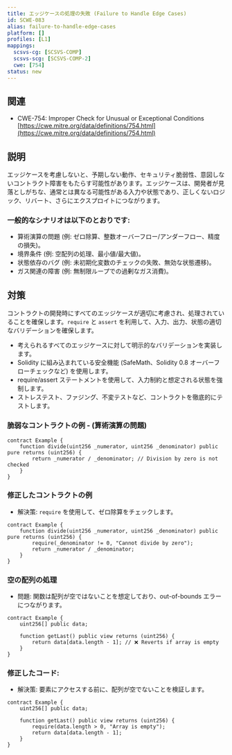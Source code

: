 ```yaml
---
title: エッジケースの処理の失敗 (Failure to Handle Edge Cases)
id: SCWE-083
alias: failure-to-handle-edge-cases
platform: []
profiles: [L1]
mappings:
  scsvs-cg: [SCSVS-COMP]
  scsvs-scg: [SCSVS-COMP-2]
  cwe: [754]
status: new
---
```


## 関連
- CWE-754: Improper Check for Unusual or Exceptional Conditions
  [https://cwe.mitre.org/data/definitions/754.html](https://cwe.mitre.org/data/definitions/754.html)

## 説明
エッジケースを考慮しないと、予期しない動作、セキュリティ脆弱性、意図しないコントラクト障害をもたらす可能性があります。エッジケースは、開発者が見落としがちな、通常とは異なる可能性がある入力や状態であり、正しくないロジック、リバート、さらにエクスプロイトにつながります。

### 一般的なシナリオは以下のとおりです:

- 算術演算の問題 (例: ゼロ除算、整数オーバーフロー/アンダーフロー、精度の損失)。
- 境界条件 (例: 空配列の処理、最小値/最大値)。
- 状態依存のバグ (例: 未初期化変数のチェックの失敗、無効な状態遷移)。
- ガス関連の障害 (例: 無制限ループでの過剰なガス消費)。

## 対策
コントラクトの開発時にすべてのエッジケースが適切に考慮され、処理されていることを確保します。`require` と `assert` を利用して、入力、出力、状態の適切なバリデーションを確保します。
- 考えられるすべてのエッジケースに対して明示的なバリデーションを実装します。
- Solidity に組み込まれている安全機能 (SafeMath、Solidity 0.8 オーバーフローチェックなど) を使用します。
- require/assert ステートメントを使用して、入力制約と想定される状態を強制します。
- ストレステスト、ファジング、不変テストなど、コントラクトを徹底的にテストします。



### 脆弱なコントラクトの例 - (算術演算の問題)
```solidity
contract Example {
    function divide(uint256 _numerator, uint256 _denominator) public pure returns (uint256) {
        return _numerator / _denominator; // Division by zero is not checked
    }
}
```
### 修正したコントラクトの例
- 解決策: `require` を使用して、ゼロ除算をチェックします。
```solidity
contract Example {
    function divide(uint256 _numerator, uint256 _denominator) public pure returns (uint256) {
        require(_denominator != 0, "Cannot divide by zero");
        return _numerator / _denominator;
    }
}
```

### 空の配列の処理
- 問題: 関数は配列が空ではないことを想定しており、out-of-bounds エラーにつながります。

```solidity
contract Example {
    uint256[] public data;

    function getLast() public view returns (uint256) {
        return data[data.length - 1]; // ❌ Reverts if array is empty
    }
}
```

### 修正したコード:
- 解決策: 要素にアクセスする前に、配列が空でないことを検証します。
```solidity
contract Example {
    uint256[] public data;

    function getLast() public view returns (uint256) {
        require(data.length > 0, "Array is empty");
        return data[data.length - 1];
    }
}
```
